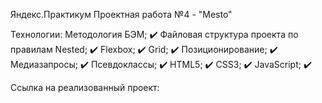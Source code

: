 Яндекс.Практикум
Проектная работа №4 - "Mesto"


Технологии:
Методология БЭМ; ✔️
Файловая структура проекта по правилам Nested; ✔️
Flexbox; ✔️
Grid; ✔️
Позиционирование; ✔️
Медиазапросы; ✔️
Псевдоклассы; ✔️
HTML5; ✔️
CSS3; ✔️
JavaScript; ✔️



Ссылка на реализованный проект: 